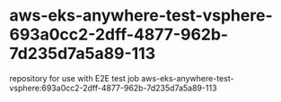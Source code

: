 # aws-eks-anywhere-test-vsphere-693a0cc2-2dff-4877-962b-7d235d7a5a89-113
repository for use with E2E test job aws-eks-anywhere-test-vsphere:693a0cc2-2dff-4877-962b-7d235d7a5a89-113
